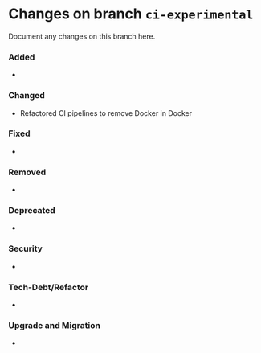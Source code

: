 # Changes on branch `ci-experimental`
Document any changes on this branch here.
### Added
- 

### Changed
- Refactored CI pipelines to remove Docker in Docker

### Fixed
- 

### Removed
- 

### Deprecated
- 

### Security
- 

### Tech-Debt/Refactor
- 

### Upgrade and Migration
- 
